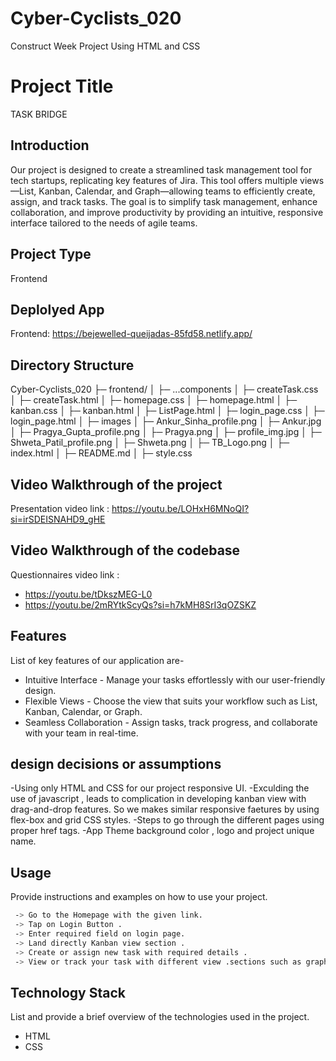 # Cyber-Cyclists_020
Construct Week Project Using HTML and CSS
# Project Title
TASK BRIDGE

## Introduction
Our project is designed to create a streamlined task management tool for tech startups, replicating 
key features of Jira. This tool offers multiple views—List, Kanban, Calendar, and Graph—allowing teams 
to efficiently create, assign, and track tasks. The goal is to simplify task management, enhance collaboration, 
and improve productivity by providing an intuitive, responsive interface tailored to the needs of agile teams.


## Project Type
Frontend 

## Deplolyed App
Frontend: https://bejewelled-queijadas-85fd58.netlify.app/

## Directory Structure
Cyber-Cyclists_020
├─ frontend/
│  ├─ ...components
│       ├─ createTask.css
│       ├─ createTask.html
│       ├─ homepage.css
│       ├─ homepage.html
│       ├─ kanban.css
│       ├─ kanban.html
│       ├─ ListPage.html
│       ├─ login_page.css
│       ├─ login_page.html
│  ├─ images
│       ├─ Ankur_Sinha_profile.png
│       ├─ Ankur.jpg
│       ├─ Pragya_Gupta_profile.png
│       ├─ Pragya.png
│       ├─ profile_img.jpg
│       ├─ Shweta_Patil_profile.png
│       ├─ Shweta.png
│       ├─ TB_Logo.png
│  ├─ index.html
│  ├─ README.md
│  ├─ style.css

## Video Walkthrough of the project
Presentation video link : https://youtu.be/LOHxH6MNoQI?si=irSDEISNAHD9_gHE

## Video Walkthrough of the codebase
Questionnaires video link : 
- https://youtu.be/tDkszMEG-L0
- https://youtu.be/2mRYtkScyQs?si=h7kMH8SrI3qOZSKZ

## Features
List of key features of our application are-

- Intuitive Interface - Manage your tasks effortlessly with our user-friendly design.
- Flexible Views - Choose the view that suits your workflow such as List, Kanban, Calendar, or Graph.
- Seamless Collaboration - Assign tasks, track progress, and collaborate with your team in real-time.


## design decisions or assumptions
-Using only HTML and CSS for our project responsive UI.
-Exculding the use of javascript , leads to complication in developing kanban view with drag-and-drop features. So we makes similar responsive faetures by using flex-box and grid CSS styles.
-Steps to go through the different pages using proper href tags.
-App Theme background color , logo and project unique name.

## Usage
Provide instructions and examples on how to use your project.

```bash
 -> Go to the Homepage with the given link. 
 -> Tap on Login Button .
 -> Enter required field on login page.
 -> Land directly Kanban view section .
 -> Create or assign new task with required details .
 -> View or track your task with different view .sections such as graph view on DashBoard, List view and kanban view.
```

## Technology Stack
List and provide a brief overview of the technologies used in the project.

- HTML
- CSS
